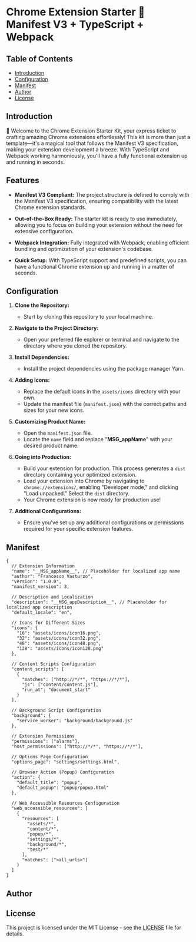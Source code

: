 # Chrome Extension Starter 🚀 Manifest V3 + TypeScript + Webpack

## Table of Contents

-   [Introduction](#introduction)
-   [Configuration](#configuration)
-   [Manifest](#manifest)
-   [Author](#author)
-   [License](#license)

## Introduction

🚀 Welcome to the Chrome Extension Starter Kit, your express ticket to crafting amazing Chrome extensions effortlessly! This kit is more than just a template—it's a magical tool that follows the Manifest V3 specification, making your extension development a breeze. With TypeScript and Webpack working harmoniously, you'll have a fully functional extension up and running in seconds.

## Features

-   **Manifest V3 Compliant:** The project structure is defined to comply with the Manifest V3 specification, ensuring compatibility with the latest Chrome extension standards.

-   **Out-of-the-Box Ready:** The starter kit is ready to use immediately, allowing you to focus on building your extension without the need for extensive configuration.

-   **Webpack Integration:** Fully integrated with Webpack, enabling efficient bundling and optimization of your extension's codebase.

-   **Quick Setup:** With TypeScript support and predefined scripts, you can have a functional Chrome extension up and running in a matter of seconds.

## Configuration

1. **Clone the Repository:**

    - Start by cloning this repository to your local machine.

2. **Navigate to the Project Directory:**

    - Open your preferred file explorer or terminal and navigate to the directory where you cloned the repository.

3. **Install Dependencies:**

    - Install the project dependencies using the package manager Yarn.

4. **Adding Icons:**

    - Replace the default icons in the `assets/icons` directory with your own.
    - Update the manifest file (`manifest.json`) with the correct paths and sizes for your new icons.

5. **Customizing Product Name:**

    - Open the `manifest.json` file.
    - Locate the `name` field and replace "**MSG_appName**" with your desired product name.

6. **Going into Production:**

    - Build your extension for production. This process generates a `dist` directory containing your optimized extension.
    - Load your extension into Chrome by navigating to `chrome://extensions/`, enabling "Developer mode," and clicking "Load unpacked." Select the `dist` directory.
    - Your Chrome extension is now ready for production use!

7. **Additional Configurations:**
    - Ensure you've set up any additional configurations or permissions required for your specific extension features.

## Manifest

```
{
  // Extension Information
  "name": "__MSG_appName__", // Placeholder for localized app name
  "author": "Francesco Vasturzo",
  "version": "1.0.0",
  "manifest_version": 3,

  // Description and Localization
  "description": "__MSG_appDescription__", // Placeholder for localized app description
  "default_locale": "en",

  // Icons for Different Sizes
  "icons": {
    "16": "assets/icons/icon16.png",
    "32": "assets/icons/icon32.png",
    "48": "assets/icons/icon48.png",
    "128": "assets/icons/icon128.png"
  },

  // Content Scripts Configuration
  "content_scripts": [
    {
      "matches": ["http://*/*", "https://*/*"],
      "js": ["content/content.js"],
      "run_at": "document_start"
    }
  ],

  // Background Script Configuration
  "background": {
    "service_worker": "background/background.js"
  },

  // Extension Permissions
  "permissions": ["alarms"],
  "host_permissions": ["http://*/*", "https://*/*"],

  // Options Page Configuration
  "options_page": "settings/settings.html",

  // Browser Action (Popup) Configuration
  "action": {
    "default_title": "popup",
    "default_popup": "popup/popup.html"
  },

  // Web Accessible Resources Configuration
  "web_accessible_resources": [
    {
      "resources": [
        "assets/*",
        "content/*",
        "popup/*",
        "settings/*",
        "background/*",
        "test/*"
      ],
      "matches": ["<all_urls>"]
    }
  ]
}
```

## Author

## License

This project is licensed under the MIT License - see the [LICENSE](LICENSE) file for details.

